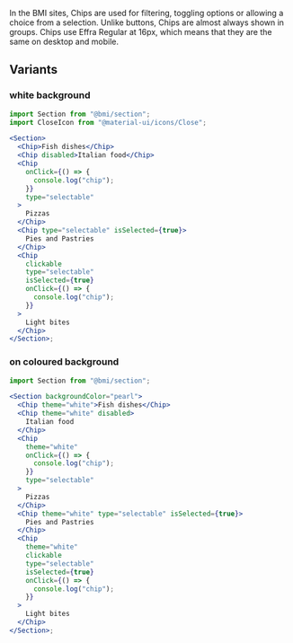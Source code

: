 In the BMI sites, Chips are used for filtering, toggling options or allowing a choice from a selection. Unlike buttons, Chips are almost always shown in groups. Chips use Effra Regular at 16px, which means that they are the same on desktop and mobile.

## Variants

### white background

```jsx
import Section from "@bmi/section";
import CloseIcon from "@material-ui/icons/Close";

<Section>
  <Chip>Fish dishes</Chip>
  <Chip disabled>Italian food</Chip>
  <Chip
    onClick={() => {
      console.log("chip");
    }}
    type="selectable"
  >
    Pizzas
  </Chip>
  <Chip type="selectable" isSelected={true}>
    Pies and Pastries
  </Chip>
  <Chip
    clickable
    type="selectable"
    isSelected={true}
    onClick={() => {
      console.log("chip");
    }}
  >
    Light bites
  </Chip>
</Section>;
```

### on coloured background

```jsx
import Section from "@bmi/section";

<Section backgroundColor="pearl">
  <Chip theme="white">Fish dishes</Chip>
  <Chip theme="white" disabled>
    Italian food
  </Chip>
  <Chip
    theme="white"
    onClick={() => {
      console.log("chip");
    }}
    type="selectable"
  >
    Pizzas
  </Chip>
  <Chip theme="white" type="selectable" isSelected={true}>
    Pies and Pastries
  </Chip>
  <Chip
    theme="white"
    clickable
    type="selectable"
    isSelected={true}
    onClick={() => {
      console.log("chip");
    }}
  >
    Light bites
  </Chip>
</Section>;
```
